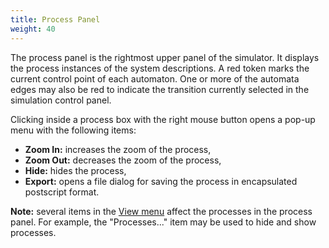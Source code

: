 ```yaml
---
title: Process Panel
weight: 40
---
```


The process panel is the rightmost upper panel of the simulator. It displays the process instances of the system descriptions. A red token marks the current control point of each automaton. One or more of the automata edges may also be red to indicate the transition currently selected in the simulation control panel.

Clicking inside a process box with the right mouse button opens a pop-up menu with the following items:

*   **Zoom In:** increases the zoom of the process,
*   **Zoom Out:** decreases the zoom of the process,
*   **Hide:** hides the process,
*   **Export:** opens a file dialog for saving the process in encapsulated postscript format.

**Note:** several items in the [View menu](/gui-reference/menu-bar/view/) affect the processes in the process panel. For example, the "Processes..." item may be used to hide and show processes.